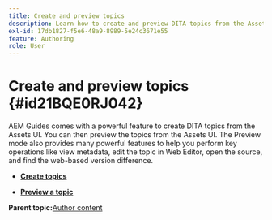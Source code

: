 ```yaml
---
title: Create and preview topics
description: Learn how to create and preview DITA topics from the Assets UI in AEM Guides.
exl-id: 17db1827-f5e6-48a9-8989-5e24c3671e55
feature: Authoring
role: User
---
```

# Create and preview topics {#id21BQE0RJ042}

AEM Guides comes with a powerful feature to create DITA topics from the Assets UI. You can then preview the topics from the Assets UI. The Preview mode also provides many powerful features to help you perform key operations like view metadata, edit the topic in Web Editor, open the source, and find the web-based version difference.

-   **[Create topics](web-editor-create-topics.md)**  

-   **[Preview a topic](web-editor-preview-topics.md)**  


**Parent topic:**[Author content](authoring-content.md)
